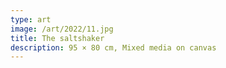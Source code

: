 ```yaml
---
type: art
image: /art/2022/11.jpg
title: The saltshaker
description: 95 × 80 cm, Mixed media on canvas
---
```


